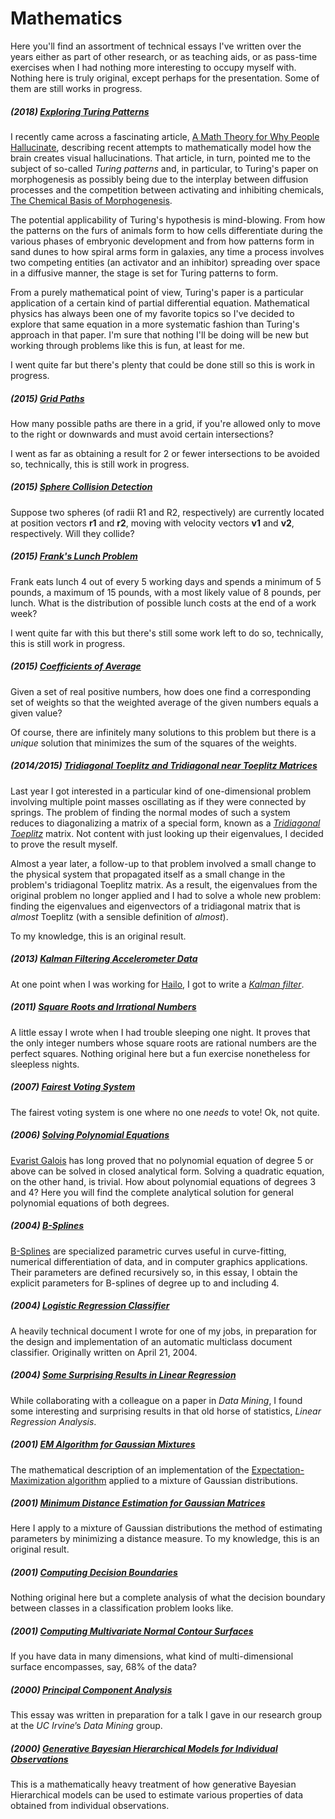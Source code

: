# Mathematics
Here you'll find an assortment of technical essays I've written over the years either as part of other research, or as teaching aids, or as pass-time exercises when I had nothing more interesting to occupy myself with. Nothing here is truly original, except perhaps for the presentation. Some of them are still works in progress.

##### (2018) [Exploring Turing Patterns](https://github.com/wltrup/Math-Exploring-Turing-Patterns)
I recently came across a fascinating article, [A Math Theory for Why People Hallucinate](https://www.quantamagazine.org/a-math-theory-for-why-people-hallucinate-20180730), describing recent attempts to mathematically model how the brain creates visual hallucinations. That article, in turn, pointed me to the subject of so-called *Turing patterns* and, in particular, to Turing's paper on morphogenesis as possibly being due to the interplay between diffusion processes and the competition between activating and inhibiting chemicals, [The Chemical Basis of Morphogenesis](http://www.dna.caltech.edu/courses/cs191/paperscs191/turing.pdf).

The potential applicability of Turing's hypothesis is mind-blowing. From how the patterns on the furs of animals form to how cells differentiate during the various phases of embryonic development and from how patterns form in sand dunes to how spiral arms form in galaxies, any time a process involves two competing entities (an activator and an inhibitor) spreading over space in a diffusive manner, the stage is set for Turing patterns to form.

From a purely mathematical point of view, Turing's paper is a particular application of a certain kind of partial differential equation. Mathematical physics has always been one of my favorite topics so I've decided to explore that same equation in a more systematic fashion than Turing's approach in that paper. I'm sure that nothing I'll be doing will be new but working through problems like this is fun, at least for me.

I went quite far but there's plenty that could be done still so this is work in progress.

##### (2015) [Grid Paths](https://github.com/wltrup/Math-Grid-Paths)
How many possible paths are there in a grid, if you're allowed only to move to the right or downwards and must avoid certain intersections?

I went as far as obtaining a result for 2 or fewer intersections to be avoided so, technically, this is still work in progress.

##### (2015) [Sphere Collision Detection](https://github.com/wltrup/Math-Sphere-Collision-Detection)
Suppose two spheres (of radii R1 and R2, respectively) are currently located at position vectors **r1** and **r2**, moving with velocity vectors **v1** and **v2**, respectively. Will they collide?

##### (2015) [Frank's Lunch Problem](https://github.com/wltrup/Math-Franks-Lunch-Problem)
Frank eats lunch 4 out of every 5 working days and spends a minimum of 5 pounds, a maximum of 15 pounds, with a most likely value of 8 pounds, per lunch. What is the distribution of possible lunch costs at the end of a work week?

I went quite far with this but there's still some work left to do so, technically, this is still work in progress.

##### (2015) [Coefficients of Average](https://github.com/wltrup/Math-Coefficients-of-Average)
Given a set of real positive numbers, how does one find a corresponding set of weights so that the weighted average of the given numbers equals a given value?

Of course, there are infinitely many solutions to this problem but there is a *unique* solution that minimizes the sum of the squares of the weights.

##### (2014/2015) [Tridiagonal Toeplitz and Tridiagonal *near* Toeplitz Matrices](https://github.com/wltrup/Math-Tridiagonal-Toeplitz-Matrices)
Last year I got interested in a particular kind of one-dimensional problem involving multiple point masses oscillating as if they were connected by springs. The problem of finding the normal modes of such a system reduces to diagonalizing a matrix of a special form, known as a [_Tridiagonal Toeplitz_](http://de.wikipedia.org/wiki/Tridiagonal-Toeplitz-Matrix) matrix. Not content with just looking up their eigenvalues, I decided to prove the result myself.

Almost a year later, a follow-up to that problem involved a small change to the physical system that propagated itself as a small change in the problem's tridiagonal Toeplitz matrix. As a result, the eigenvalues from the original problem no longer applied and I had to solve a whole new problem: finding the eigenvalues and eigenvectors of a tridiagonal matrix that is _almost_ Toeplitz (with a sensible definition of _almost_).

To my knowledge, this is an original result.

##### (2013) [Kalman Filtering Accelerometer Data](https://github.com/wltrup/Math-Kalman-Filtering-Accelerometer-Data)
At one point when I was working for [Hailo](https://www.hailoapp.com), I got to write a [_Kalman filter_](http://en.wikipedia.org/wiki/Kalman_filter).

##### (2011) [Square Roots and Irrational Numbers](https://github.com/wltrup/Math-Square-Roots-and-Irrational-Numbers)
A little essay I wrote when I had trouble sleeping one night. It proves that the only integer numbers whose square roots are rational numbers are the perfect squares. Nothing original here but a fun exercise nonetheless for sleepless nights.

##### (2007) [Fairest Voting System](https://github.com/wltrup/Math-Fairest-Voting-System)
The fairest voting system is one where no one _needs_ to vote! Ok, not quite.

##### (2006) [Solving Polynomial Equations](https://github.com/wltrup/Math-Solving-Polynomial-Equations)
[Evarist Galois](http://en.wikipedia.org/wiki/Évariste_Galois) has long proved that no polynomial equation of degree 5 or above can be solved in closed analytical form. Solving a quadratic equation, on the other hand, is trivial. How about polynomial equations of degrees 3 and 4? Here you will find the complete analytical solution for general polynomial equations of both degrees.

##### (2004) [B-Splines](https://github.com/wltrup/Math-B-Splines)
[B-Splines](https://en.wikipedia.org/wiki/B-spline) are specialized parametric curves useful in curve-fitting, numerical differentiation of data, and in computer graphics applications. Their parameters are defined recursively so, in this essay, I obtain the explicit parameters for B-splines of degree up to and including 4.

##### (2004) [Logistic Regression Classifier](https://github.com/wltrup/Math-Logistic-Regression-Classifier)
A heavily technical document I wrote for one of my jobs, in preparation for the design and implementation of an automatic multiclass document classifier. Originally written on April 21, 2004.

##### (2004) [Some Surprising Results in Linear Regression](https://github.com/wltrup/Math-Some-Surprising-Results-in-Linear-Regression)
While collaborating with a colleague on a paper in _Data Mining_, I found some interesting and surprising results in that old horse of statistics, _Linear Regression Analysis_.

##### (2001) [EM Algorithm for Gaussian Mixtures](https://github.com/wltrup/Math-EM-Algorithm-for-Gaussian-Mixtures)
The mathematical description of an implementation of the [Expectation-Maximization algorithm](http://en.wikipedia.org/wiki/Expectation–maximization_algorithm) applied to a mixture of Gaussian distributions.

##### (2001) [Minimum Distance Estimation for Gaussian Matrices](https://github.com/wltrup/Math-Minimum-Distance-Estimation-for-Gaussian-Matrices)
Here I apply to a mixture of Gaussian distributions the method of estimating parameters by minimizing a distance measure. To my knowledge, this is an original result.

##### (2001) [Computing Decision Boundaries](https://github.com/wltrup/Math-Computing-Decision-Boundaries)
Nothing original here but a complete analysis of what the decision boundary between classes in a classification problem looks like.

##### (2001) [Computing Multivariate Normal Contour Surfaces](https://github.com/wltrup/Math-Computing-Multivariate-Normal-Contour-Surfaces)
If you have data in many dimensions, what kind of multi-dimensional surface encompasses, say, 68% of the data?

##### (2000) [Principal Component Analysis](https://github.com/wltrup/Math-Principal-Component-Analysis)
This essay was written in preparation for a talk I gave in our research group at the _UC Irvine_’s _Data Mining_ group.

##### (2000) [Generative Bayesian Hierarchical Models for Individual Observations](https://github.com/wltrup/Math-Generative-Bayesian-Hierarchical-Models-for-Individual-Observations)
This is a mathematically heavy treatment of how generative Bayesian Hierarchical models can be used to estimate various properties of data obtained from individual observations.

